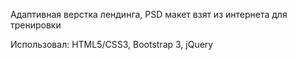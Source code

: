 Адаптивная верстка лендинга, PSD макет взят из интернета для тренировки

Использовал: HTML5/CSS3, Bootstrap 3, jQuery
